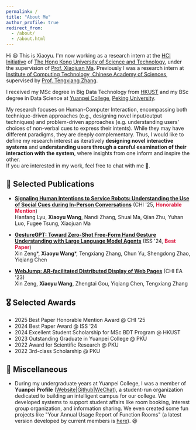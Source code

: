 ```yaml
---
permalink: /
title: "About Me"
author_profile: true
redirect_from: 
  - /about/
  - /about.html
---
```


Hi 😆 This is Xiaoyu. I'm now working as a research intern at the [HCI Initiative](https://hci.cse.ust.hk) of [The Hong Kong University of Science and Technology](https://www.ust.hk/), under the supervision of [Prof. Xiaojuan Ma](https://home.cse.ust.hk/~mxj/). Previously I was a research intern at [Institute of Computing Technology, Chinese Academy of Sciences](https://englist.ict.cas.cn), supervised by [Prof. Tengxiang Zhang](https://saintnever.github.io/).

I received my MSc degree in Big Data Technology from [HKUST](https://www.ust.hk/) and my BSc degree in Data Science at [Yuanpei College](https://yuanpei.pku.edu.cn/en/), [Peking University](https://english.pku.edu.cn/). 

My research focuses on Human-Computer Interaction, encompassing both technique-driven approaches (e.g., designing novel input/output techniques) and problem-driven approaches (e.g. understanding users’ choices of non-verbal cues to express their intents). While they may have different paradigms, they are deeply complementary. Thus, I would like to define my research interest as iteratively **designing novel interactive systems** and **understanding users through a careful examination of their interaction with the system**, where insights from one inform and inspire the other. <br>
If you are interested in my work, feel free to chat with me 🥹.




## 📝 Selected Publications

- [**Signaling Human Intentions to Service Robots: Understanding the Use of Social Cues during In-Person Conversations**](https://dl.acm.org/doi/full/10.1145/3706598.3714235) (CHI \'25, **<span style="color:#DC143C">Honorable Mention</span>**) <br>
  Hanfang Lyu, **Xiaoyu Wang**, Nandi Zhang, Shuai Ma, Qian Zhu, Yuhan Luo, Fugee Tsung, Xiaojuan Ma

- [**GestureGPT: Toward Zero-Shot Free-Form Hand Gesture Understanding with Large Language Model Agents**](https://dl.acm.org/doi/10.1145/3698145) (ISS \'24, **<span style="color:#DC143C">Best Paper</span>**)  <br>
  Xin Zeng\*, **Xiaoyu Wang**\*, Tengxiang Zhang, Chun Yu, Shengdong Zhao, Yiqiang Chen

- [**WebJump: AR-facilitated Distributed Display of Web Pages**](https://dl.acm.org/doi/10.1145/3544549.3585669) (CHI EA \'23) <br>
  Xin Zeng, **Xiaoyu Wang**, Zhengtai Gou, Yiqiang Chen, Tengxiang Zhang



## 🎖️ Selected Awards
- 2025 Best Paper Honorable Mention Award @ CHI \'25
- 2024 Best Paper Award @ ISS \'24
- 2024 Excellent Student Scholarship for MSc BDT Program @ HKUST
- 2023 Outstanding Graduate in Yuanpei College @ PKU
- 2022 Award for Scientific Research @ PKU
- 2022 3rd-class Scholarship @ PKU


## 👻 Miscellaneous

- During my undergraduate years at Yuanpei College, I was a member of **Yuanpei Profile** ([Website](https://yppf.yuanpei.pku.edu.cn/)\|[Github](https://github.com/Yuanpei-Intelligence/YPPF)\|[WeChat](https://mp.weixin.qq.com/s/CIwcsfu4i1YbVrT8MVNv6A)), a student-run organization dedicated to building an intelligent campus for our college. We developed systems to support student affairs like room booking, interest group organization, and information sharing. We even created some fun projects like "Your Annual Usage Report of Function Rooms" (a latest version developed by current members is [here](https://mp.weixin.qq.com/s/VZMfehGtSf67btI1y61PNA)). 😆


